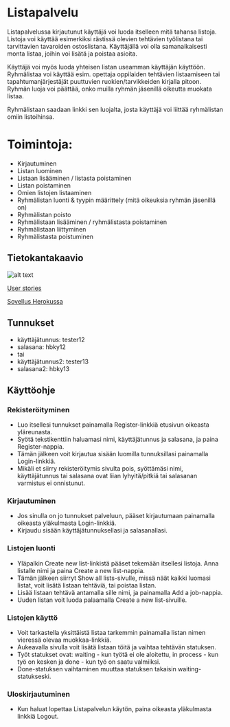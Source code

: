 # Listapalvelu

Listapalvelussa kirjautunut käyttäjä voi luoda itselleen mitä tahansa listoja. Listoja voi käyttää esimerkiksi rästissä olevien tehtävien työlistana tai tarvittavien tavaroiden ostoslistana. Käyttäjällä voi olla samanaikaisesti monta listaa, joihin voi lisätä ja poistaa asioita. 

Käyttäjä voi myös luoda yhteisen listan useamman käyttäjän käyttöön. Ryhmälistaa voi käyttää esim. opettaja oppilaiden tehtävien listaamiseen tai tapahtumanjärjestäjät puuttuvien ruokien/tarvikkeiden kirjalla pitoon. Ryhmän luoja voi päättää, onko muilla ryhmän jäsenillä oikeutta muokata listaa. 

Ryhmälistaan saadaan linkki sen luojalta, josta käyttäjä voi liittää ryhmälistan omiin listoihinsa. 

# Toimintoja:

* Kirjautuminen
* Listan luominen
* Listaan lisääminen / listasta poistaminen
* Listan poistaminen
* Omien listojen listaaminen
* Ryhmälistan luonti & tyypin määrittely (mitä oikeuksia ryhmän jäsenillä on)
* Ryhmälistan poisto 
* Ryhmälistaan lisääminen / ryhmälistasta poistaminen
* Ryhmälistaan liittyminen
* Ryhmälistasta poistuminen


## Tietokantakaavio
![alt text](https://yuml.me/436b44e8.png "Tietokantakaavio")

[User stories](https://github.com/inkeriV/Listapalvelu/blob/master/documentation/user-story.md)

[Sovellus Herokussa](https://lista-palvelu-iv.herokuapp.com)

## Tunnukset
* käyttäjätunnus: tester12
* salasana: hbky12
* tai
* käyttäjätunnus2: tester13
* salasana2: hbky13

## Käyttöohje

### Rekisteröityminen
* Luo itsellesi tunnukset painamalla Register-linkkiä etusivun oikeasta yläreunasta. 
* Syötä tekstikenttiin haluamasi nimi, käyttäjätunnus ja salasana, ja paina Register-nappia.
* Tämän jälkeen voit kirjautua sisään luomilla tunnuksillasi painamalla Login-linkkiä.
* Mikäli et siirry rekisteröitymis sivulta pois, syöttämäsi nimi, käyttäjätunnus tai salasana ovat liian lyhyitä/pitkiä tai salasanan varmistus ei onnistunut.

### Kirjautuminen
* Jos sinulla on jo tunnukset palveluun, pääset kirjautumaan painamalla oikeasta yläkulmasta Login-linkkiä.
* Kirjaudu sisään käyttäjätunnuksellasi ja salasanallasi.

### Listojen luonti
* Yläpalkin Create new list-linkistä pääset tekemään itsellesi listoja. Anna listalle nimi ja paina Create a new list-nappia.
* Tämän jälkeen siirryt Show all lists-sivulle, missä näät kaikki luomasi listat, voit lisätä listaan tehtäviä, tai poistaa listan.
* Lisää listaan tehtävä antamalla sille nimi, ja painamalla Add a job-nappia.
* Uuden listan voit luoda palaamalla Create a new list-sivuille. 

### Listojen käyttö
* Voit tarkastella yksittäistä listaa tarkemmin painamalla listan nimen vieressä olevaa muokkaa-linkkiä.
* Aukeavalla sivulla voit lisätä listaan töitä ja vaihtaa tehtävän statuksen.
* Työt statukset ovat: waiting - kun työtä ei ole aloitettu, in process - kun työ on kesken ja done - kun työ on saatu valmiiksi.
* Done-statuksen vaihtaminen muuttaa statuksen takaisin waiting-statukseski.

### Uloskirjautuminen
* Kun haluat lopettaa Listapalvelun käytön, paina oikeasta yläkulmasta linkkiä Logout. 
